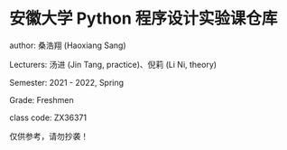 # 安徽大学 Python 程序设计实验课仓库

author: 桑浩翔 (Haoxiang Sang)

Lecturers: 汤进 (Jin Tang, practice)、倪莉 (Li Ni, theory)

Semester: 2021 - 2022, Spring

Grade: Freshmen

class code: ZX36371

仅供参考，请勿抄袭！
